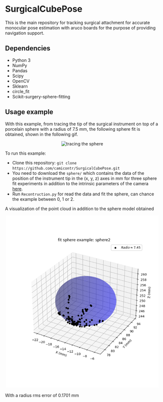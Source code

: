 # SurgicalCubePose
This is the main repository for tracking surgical attachment for accurate monocular pose estimation with aruco boards for the purpose of providing navigation support.

## Dependencies

* Python 3
* NumPy
* Pandas
* Scipy
* OpenCV
* Sklearn
* circle_fit
* Scikit-surgery-sphere-fitting

## Usage example
With this example, from tracing the tip of the surgical instrument on top of a porcelain sphere with a radius of 7.5 mm, the following sphere fit is obtained, shown in the following gif.

<p align="center">
    <img src="figures/tracing.gif" alt="tracing the sphere" width="300px"/>
</p>

To run this example:

* Clone this repository: `git clone https://github.com/camicontr/SurgicalCubePose.git`
* You need to download the `sphere/` which contains the data of the position of the instrument tip in the (x, y, z) axes in mm for three sphere fit experiments in addition to the intrinsic parameters of the camera [here](https://drive.google.com/drive/folders/1uhU6IE9X8NizRNrs7ECeyxzukqAC4v5q?usp=sharing).
* Run `Recontruction.py` for read the data and fit the sphere, can chance the example between 0, 1 or 2.

A visualization of the point cloud in addition to the sphere model obtained 

<p align="center">
    <img src="figures/Sphere.png" alt="Result of fit sphere" width="500px"/>
</p>
With a radius rms error of 0.1701 mm 
